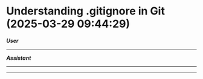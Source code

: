 <!-- Generated by SpecStory -->

# Understanding .gitignore in Git (2025-03-29 09:44:29)

_**User**_



---

_**Assistant**_



---



---

